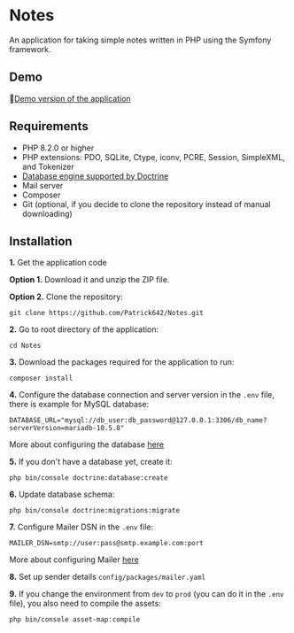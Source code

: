 # Notes
An application for taking simple notes written in PHP using the Symfony framework.

## Demo
🔗[Demo version of the application](https://notes-demo.free.nf)

## Requirements
  * PHP 8.2.0 or higher
  * PHP extensions: PDO, SQLite, Ctype, iconv, PCRE, Session, SimpleXML, and Tokenizer
  * [Database engine supported by Doctrine][1]
  * Mail server
  * Composer
  * Git (optional, if you decide to clone the repository instead of manual downloading)

## Installation
**1.** Get the application code

**Option 1.** Download it and unzip the ZIP file.

**Option 2.** Clone the repository:

```
git clone https://github.com/Patrick642/Notes.git
```

**2.** Go to root directory of the application:

```
cd Notes
```

**3.** Download the packages required for the application to run:

```
composer install
```

**4.** Configure the database connection and server version in the `.env` file, there is example for MySQL database:

```
DATABASE_URL="mysql://db_user:db_password@127.0.0.1:3306/db_name?serverVersion=mariadb-10.5.8"
```

More about configuring the database [here][2]

**5.** If you don't have a database yet, create it:

```
php bin/console doctrine:database:create
```

**6.** Update database schema:

```
php bin/console doctrine:migrations:migrate
```

**7.** Configure Mailer DSN in the `.env` file:

```
MAILER_DSN=smtp://user:pass@smtp.example.com:port
```

More about configuring Mailer [here][3]

**8.** Set up sender details `config/packages/mailer.yaml`

**9.** If you change the environment from `dev` to `prod` (you can do it in the `.env` file), you also need to compile the assets:

```
php bin/console asset-map:compile
```

[1]: https://www.doctrine-project.org/projects/doctrine-dbal/en/4.0/reference/introduction.html
[2]: https://symfony.com/doc/current/doctrine.html#configuring-the-database
[3]: https://symfony.com/doc/current/mailer.html#transport-setup
